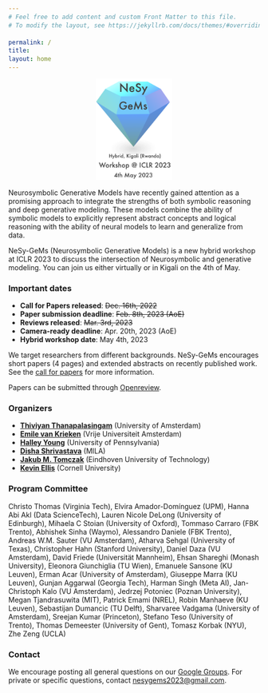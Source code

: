 ```yaml
---
# Feel free to add content and custom Front Matter to this file.
# To modify the layout, see https://jekyllrb.com/docs/themes/#overriding-theme-defaults

permalink: /
title:
layout: home
---
```

<p align="center">
  <img src="logo_without_background.png" width="30%"/>
</p>

Neurosymbolic Generative Models have recently gained attention as a promising approach to integrate the strengths of both symbolic reasoning and deep generative modeling. These models combine the ability of symbolic models to explicitly represent abstract concepts and logical reasoning with the ability of neural models to learn and generalize from data.

NeSy-GeMs (Neurosymbolic Generative Models) is a new hybrid workshop at ICLR 2023 to discuss the intersection of Neurosymbolic and generative modeling. You can join us either virtually or in Kigali on the 4th of May.

### Important dates
* **Call for Papers released**: ~~Dec. 16th, 2022~~
* **Paper submission deadline**: ~~Feb. 8th, 2023 (AoE)~~
* **Reviews released**: ~~Mar. 3rd, 2023~~
* **Camera-ready deadline**: Apr. 20th, 2023 (AoE)
* **Hybrid workshop date**: May 4th, 2023

We target researchers from different backgrounds. NeSy-GeMs encourages short papers (4 pages) and extended abstracts on recently published work. See the [call for papers](callforpapers.md) for more information.

Papers can be submitted through [Openreview](https://openreview.net/group?id=ICLR.cc/2023/Workshop/NeSy-GeMs).

<!-- For questions, reach out to [our Google Groups](https://groups.google.com/g/nesy-gems2023). -->

### Organizers
- **[Thiviyan Thanapalasingam](https://thiviyansingam.com/)** (University of Amsterdam)
- **[Emile van Krieken](https://emilevankrieken.com)** (Vrije Universiteit Amsterdam)
- **[Halley Young](https://www.cis.upenn.edu/~halleyy/)** (University of Pennsylvania)
- **[Disha Shrivastava](https://shrivastavadisha.github.io/)** (MILA)
- **[Jakub M. Tomczak](https://jmtomczak.github.io/)** (Eindhoven University of Technology)
- **[Kevin Ellis](https://www.cs.cornell.edu/~ellisk/)** (Cornell University)

### Program Committee
Christo Thomas (Virginia Tech), Elvira Amador-Domínguez (UPM), Hanna Abi Akl (Data ScienceTech), Lauren Nicole DeLong (University of Edinburgh), Mihaela C Stoian (University of Oxford), Tommaso Carraro (FBK Trento), Abhishek Sinha (Waymo), Alessandro Daniele (FBK Trento), Andreas W.M. Sauter (VU Amsterdam), Atharva Sehgal (University of Texas), Christopher Hahn (Stanford University), Daniel Daza (VU Amsterdam), David Friede (Universität Mannheim), Ehsan Shareghi (Monash University), Eleonora Giunchiglia (TU Wien), Emanuele Sansone (KU Leuven), Erman Acar (University of Amsterdam), Giuseppe Marra (KU Leuven), Gunjan Aggarwal (Georgia Tech), Harman Singh (Meta AI), Jan-Christoph Kalo (VU Amsterdam), Jedrzej Potoniec (Poznan University), Megan Tjandrasuwita (MIT), Patrick Emami (NREL), Robin Manhaeve (KU Leuven), Sebastijan Dumancic (TU Delft), Sharvaree Vadgama (University of Amsterdam), Sreejan Kumar (Princeton), Stefano Teso (University of Trento), Thomas Demeester (University of Gent), Tomasz Korbak (NYU), Zhe Zeng (UCLA)

### Contact
We encourage posting all general questions on our [Google Groups](https://groups.google.com/g/nesy-gems2023). For private or specific questions, contact [nesygems2023@gmail.com](mailto:nesygems2023@gmail.com).
